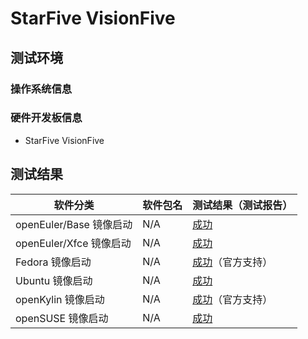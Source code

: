 # StarFive VisionFive

## 测试环境

### 操作系统信息

### 硬件开发板信息

- StarFive VisionFive

## 测试结果

| 软件分类                | 软件包名 | 测试结果（测试报告）                   |
|---------------------|----------|------------------------------------|
| openEuler/Base 镜像启动        | N/A      | [成功][oERVBase]                 |
| openEuler/Xfce 镜像启动        | N/A      | [成功][oERVXfce]                 |
| Fedora 镜像启动                | N/A      | [成功][Fedora]（官方支持）         |
| Ubuntu 镜像启动                | N/A      | [成功][Ubuntu]                   |
| openKylin 镜像启动             | N/A      | [成功][oK]（官方支持）             |
| openSUSE 镜像启动              | N/A      | [成功][openSUSE]                 |

[oERVBase]: ./openEuler/README.md
[oERVXfce]: ./openEuler/README.md
[Fedora]: ./Fedora/README.md
[Ubuntu]: ./Ubuntu/README.md
[oK]: ./openKylin/README.md
[openSUSE]: ./openSUSE/README.md